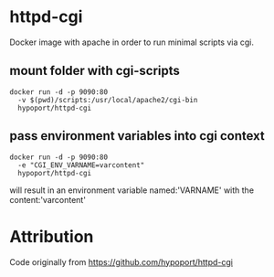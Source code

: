 # httpd-cgi

Docker image with apache in order to run minimal scripts via cgi.

## mount folder with cgi-scripts
```
docker run -d -p 9090:80
  -v $(pwd)/scripts:/usr/local/apache2/cgi-bin
  hypoport/httpd-cgi
```

## pass environment variables into cgi context
```
docker run -d -p 9090:80
  -e "CGI_ENV_VARNAME=varcontent"
  hypoport/httpd-cgi
```
will result in an environment variable named:'VARNAME' with the content:'varcontent'

# Attribution

Code originally from https://github.com/hypoport/httpd-cgi
